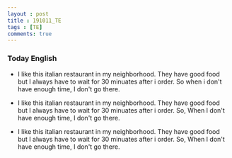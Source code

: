 ```yaml
---
layout : post
title : 191011_TE
tags : [TE]
comments: true
---
```

### Today English
- I like this italian restaurant in my neighborhood. They have good food but I always have to wait for 30 minuates after i order. So when i don't have enough time, I don't go there.

- I like this italian restaurant in my neighborhood. They have good food but I always have to wait for 30 minuates after i order. So, When I don't have enough time, I don't go there.

- I like this italian restaurant in my neighborhood. They have good food but I always have to wait for 30 minuates after i order. So, When I don't have enough time, I don't go there.
 
